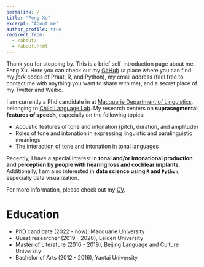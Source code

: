 ```yaml
---
permalink: /
title: "Feng Xu"
excerpt: "About me"
author_profile: true
redirect_from: 
  - /about/
  - /about.html
---
```


Thank you for stopping by. This is a brief self-introduction page about me, Feng Xu. Here you can check out my [GitHub](https://github.com/FengFred) (a place where you can find my *fork* codes of Praat, R, and Python), my email address (feel free to contact me with anything you want to share with me), and a secret place of my Twitter and Weibo.

I am currently a Phd candidate in at [Macquarie Department of Linguistics](https://www.mq.edu.au/about/about-the-university/our-faculties/medicine-and-health-sciences/departments-and-centres/department-of-linguistics), belonging to [Child Language Lab](https://www.mq.edu.au/about/about-the-university/our-faculties/medicine-and-health-sciences/departments-and-centres/department-of-linguistics/our-research/child-language-acquisition/child-language-lab). My research centers on **suprasegmental features of speech**, especially on the following topics:

- Acoustic features of tone and intonation (pitch, duration, and amplitude)
- Roles of tone and intonation in expressing linguistic and paralinguistic meanings
- The interaction of tone and intonation in tonal languages

Recently, I have a special interest in **tonal and/or intonational production and perception by people with hearing loss and cochlear implants**. Additionally, I am also interested in **data science using `R` and `Python`**, especially data visualization.

For more information, please check out my [CV](http://49.234.128.142/CV_Xu.pdf).

# Education

* PhD candidate (2022 - now), Macquarie University
* Guest researcher (2019 - 2020), Leiden University
* Master of Literature (2016 - 2019), Beijing Language and Culture University
* Bachelor of Arts (2012 - 2016), Yantai University
